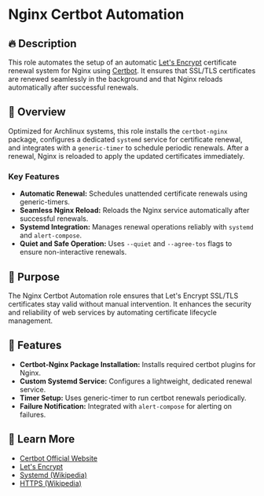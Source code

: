 # Nginx Certbot Automation

## 🔥 Description

This role automates the setup of an automatic [Let's Encrypt](https://letsencrypt.org/) certificate renewal system for Nginx using [Certbot](https://certbot.eff.org/). It ensures that SSL/TLS certificates are renewed seamlessly in the background and that Nginx reloads automatically after successful renewals.

## 📖 Overview

Optimized for Archlinux systems, this role installs the `certbot-nginx` package, configures a dedicated `systemd` service for certificate renewal, and integrates with a `generic-timer` to schedule periodic renewals. After a renewal, Nginx is reloaded to apply the updated certificates immediately.

### Key Features
- **Automatic Renewal:** Schedules unattended certificate renewals using generic-timers.
- **Seamless Nginx Reload:** Reloads the Nginx service automatically after successful renewals.
- **Systemd Integration:** Manages renewal operations reliably with `systemd` and `alert-compose`.
- **Quiet and Safe Operation:** Uses `--quiet` and `--agree-tos` flags to ensure non-interactive renewals.

## 🎯 Purpose

The Nginx Certbot Automation role ensures that Let's Encrypt SSL/TLS certificates stay valid without manual intervention. It enhances the security and reliability of web services by automating certificate lifecycle management.

## 🚀 Features

- **Certbot-Nginx Package Installation:** Installs required certbot plugins for Nginx.
- **Custom Systemd Service:** Configures a lightweight, dedicated renewal service.
- **Timer Setup:** Uses generic-timer to run certbot renewals periodically.
- **Failure Notification:** Integrated with `alert-compose` for alerting on failures.

## 🔗 Learn More

- [Certbot Official Website](https://certbot.eff.org/)
- [Let's Encrypt](https://letsencrypt.org/)
- [Systemd (Wikipedia)](https://en.wikipedia.org/wiki/Systemd)
- [HTTPS (Wikipedia)](https://en.wikipedia.org/wiki/HTTPS)
